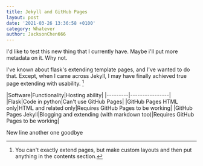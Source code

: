 ```yaml
---
title: Jekyll and GitHub Pages
layout: post
date: '2021-03-26 13:36:58 +0100'
category: Whatever
author: JacksonChen666
---
```

I'd like to test this new thing that I currently have. Maybe i'll put more metadata on it. Why not.

I've known about flask's extending template pages, and I've wanted to do that. Except, when I came across Jekyll, I may have finally achieved true page extending with usability. [^1]

|Software|Functionality|Hosting ability|
|---------|----------------|
|Flask|Code in python|Can't use GitHub Pages|
|GitHub Pages HTML only|HTML and related only|Requires GitHub Pages to be working|
|GitHub Pages Jekyll|Blogging and extending (with markdown too)|Requires GitHub Pages to be working|

New line another one goodbye

[^1]: You can't exactly extend pages, but make custom layouts and then put anything in the contents section.